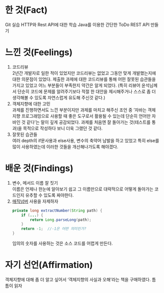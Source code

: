 # 한 것(Fact)

Git 실습
HTTP와 Rest API에 대한 학습
Java를 이용한 간단한 ToDo REST API 만들기

# 느낀 것(Feelings)

1. 코드리뷰  
   2년간 개발자로 일한 적이 있었지만 코드리뷰는 없었고 그동안 맞게 개발했는지에 대한 의문점이 있었다. 제출한 과제에 대한 코드리뷰를 통해 어떤 잘못된 습관들을 가지고 있었고 어느 부분들이 부족한지 약간은 알게 되었다. (특히 리뷰어 윤석님께서 단순히 코드에 문제를 알려주기보다 적절 한 대안을 제시해주거나 스스로 좀 더 생각해볼 수 있도록 자연스럽게 유도해 주신것 같다.)
2. 객체지향에 대한 고민  
   과제를 진행하면서도 느낀 부분이지만 과제를 마치고 해주신 조언 중 ’자바는 객체지향 프로그래밍으로 사용할 때 좋은 도구로서 활용될 수 있는데 단순히 언어만 자바인 것 같다’는 말이 깊게 공감되었다. 과제를 처음엔 잘 돌아가는 것(테스트를 통과)을 목적으로 작성하다 보니 더욱 그랬던 것 같다.
3. 잘못된 습관들  
   여러 depth의 if문사용과 else사용, 변수의 축약어 남발을 하고 있었고 특히 else를 많이 사용하였는데 이러한 것들을 개선해나가도록 해야겠다.

# 배운 것(Findings)

1. 변수, 메서드 이름 잘 짓기  
   이름은 언제나 한눈에 알아보기 쉽고 그 이름만으로 대략적으로 어떻게 돌아가는 코드인지 유추할 수 있도록 짜야한다.
2. [매직넘버](<https://en.wikipedia.org/wiki/Magic_number_(programming)>) 사용을 자제하자
   ```java
   private long extractNumber(String path) {
       if (...) {
           return Long.parseLong(path);
       }
       return -1;  //-1은 어떤 의미인가?
   }
   ```
   임의의 숫자를 사용하는 것은 소스 코드를 어렵게 만든다.

# 자기 선언(Affirmation)

객체지향에 대해 좀 더 알고 싶어서 ‘객체지향의 사실과 오해’라는 책을 구매하였다. 틈틈이 읽자
